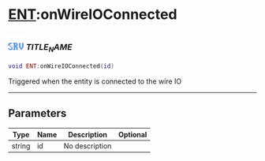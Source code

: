 # [ENT](../ent/README.md):onWireIOConnected

### <img src="../../.gitbook/assets/server.png" width="32" height="32" /> $TITLE_NAME$

```lua
void ENT:onWireIOConnected(id)
```

Triggered when the entity is connected to the wire IO<br>

-----------------
## Parameters

| Type   | Name | Description | Optional |
| ------ | ---- | ----------- | -------: |
| string | id | No description |  |

